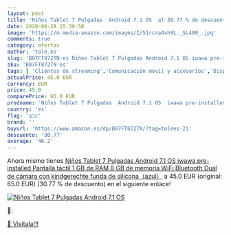 ```yaml
---
layout: post
title: 'Niños Tablet 7 Pulgadas  Android 7.1 OS  al 30.77 % de descuento'
date: 2020-08-28 15:30:50
image: 'https://m.media-amazon.com/images/I/51rcra4xh9L._SL400_.jpg'
comments: true
category: ofertas
author: 'tole.es'
slug: 'B07FT872TN-es Niños Tablet 7 Pulgadas Android 7.1 OS iwawa pre-installed...'
sku: 'B07FT872TN-es'
tags: [ 'Clientes de streaming','Comunicación móvil y accesorios','Dispositivos para el streaming','Electrónica','Equipos de audio y Hi-Fi','Informática','Móviles','Móviles y smartphones libres','Tablets','android', ]
actualPrice: 45.0 EUR
currency: EUR
price: 45.0
comparePrice: 65.0 EUR
prodname: 'Niños Tablet 7 Pulgadas  Android 7.1 OS  iwawa pre-installed  Pantalla táctil  1 GB de RAM  8 GB de memoria  WiFi  Bluetooth  Dual de cámara con kindgerechte funda de silicona（azul）'
country: 'es'
flag: '🇪🇸'
brand: ''
buyurl: 'https://www.amazon.es/dp/B07FT872TN/?tag=tolees-21'
descuento: '30.77'
average: '46.2'
---
```


Ahora mismo tienes [Niños Tablet 7 Pulgadas  Android 7.1 OS  iwawa pre-installed  Pantalla táctil  1 GB de RAM  8 GB de memoria  WiFi  Bluetooth  Dual de cámara con kindgerechte funda de silicona（azul）](https://www.amazon.es/dp/B07FT872TN/?tag=tolees-21) a 45.0 EUR (original: 65.0 EUR) (30.77 %  de descuento) en el siguiente enlace!

[![Niños Tablet 7 Pulgadas  Android 7.1 OS ](https://m.media-amazon.com/images/I/51rcra4xh9L._SL400_.jpg)](https://www.amazon.es/dp/B07FT872TN/?tag=tolees-21)

🔎:


[🛒 Visítala!!!](https://www.amazon.es/dp/B07FT872TN/?tag=tolees-21)
